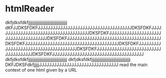 htmlReader
==========

dkfjdksfdkfjjjjjjjjjjjjjjjjjjjjjjjjjjjjjjjjjjjjj
dKFJJDKSFDKFJJJJJJJJJJJJJJJJJJJJJJJJJJJJJJJJJJJJJJDKSFDKFJJJJJJJJJJJJJJJJJJJJJJJJJJJJJJJJJJJJJJDKSFDKFJJJJJJJJJJJJJJJJJJJJJJJJJJJJJJJJJJJJJJDKSFDKFJJJJJJJJJJJJJJJJJJJJJJJJJJJJJJJJJJJJJJDKSFDKFJJJJJJJJJJJJJJJJJJJJJJJJJJJJJJJJJJJJJJDKSFDKFJJJJJJJJJJJJJJJJJJJJJJJJJJJJJJJJJJJJJJDKSFDKFJJJJJJJJJJJJJJJJJJJJJJJJJJJJJJJJJJJJJDKSFDKFJJJJJJJJJJJJJJJJJJJJJJJJJJJJJJJJJJJJJ
dkfjdksfdkfjjjjjjjjjjjjjjjjjjjjjjjjjjjjjjjjjjjjj
dkfjdksfdkfjjjjjjjjjjjjjjjjjjjjjjjjjjjjjjjjjjjjj
DKFJDKSFdkfjjjjjJJJJJJJJJJJJJJJJJJJJJJJJJJJJJJJJ
read the main context of one html given by a URL
